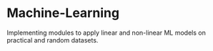 # Machine-Learning
Implementing modules to apply linear and non-linear ML models on practical and random datasets.
